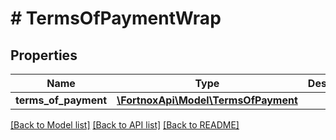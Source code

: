 # # TermsOfPaymentWrap

## Properties

Name | Type | Description | Notes
------------ | ------------- | ------------- | -------------
**terms_of_payment** | [**\FortnoxApi\Model\TermsOfPayment**](TermsOfPayment.md) |  |

[[Back to Model list]](../../README.md#models) [[Back to API list]](../../README.md#endpoints) [[Back to README]](../../README.md)
